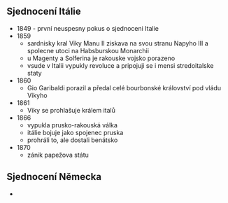 ## Sjednocení Itálie
- 1849 - první neuspesny pokus o sjednoceni Italie
- 1859
  - sardnisky kral Viky Manu II ziskava na svou stranu Napyho III a spolecne utoci na Habsburskou Monarchii
  - u Magenty a Solferina je rakouske vojsko porazeno
  - vsude v Italii vypukly revoluce a pripojuji se i mensi stredoitalske staty
- 1860
  - Gio Garibaldi porazil a předal celé bourbonské království pod vládu Vikyho
- 1861
  - Viky se prohlašuje králem italů
- 1866
  - vypukla prusko-rakouská válka
  - itálie bojuje jako spojenec pruska
  - prohráli to, ale dostali benátsko
- 1870
  - zánik papežova státu
## Sjednocení Německa
- 
